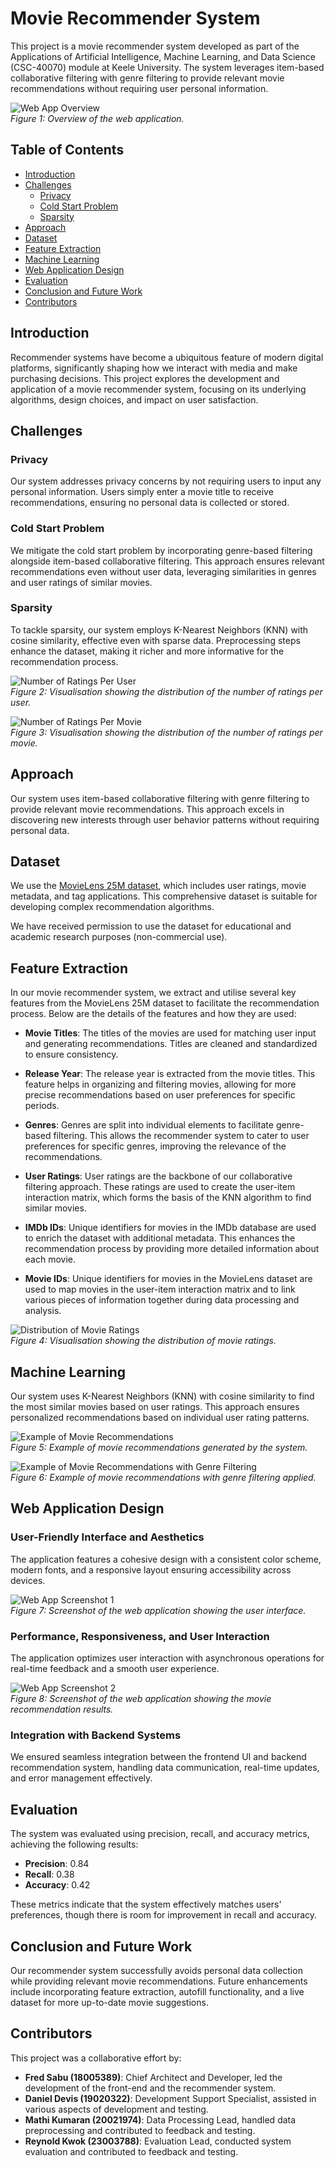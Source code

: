 # Movie Recommender System

This project is a movie recommender system developed as part of the Applications of Artificial Intelligence, Machine Learning, and Data Science (CSC-40070) module at Keele University. The system leverages item-based collaborative filtering with genre filtering to provide relevant movie recommendations without requiring user personal information.

![Web App Overview](https://github.com/FredSabu/Movie_Recommender/assets/130511381/8fefcb2f-0cec-4662-9827-98add059f95c)  
*Figure 1: Overview of the web application.*

## Table of Contents

- [Introduction](#introduction)
- [Challenges](#challenges)
  - [Privacy](#privacy)
  - [Cold Start Problem](#cold-start-problem)
  - [Sparsity](#sparsity)
- [Approach](#approach)
- [Dataset](#dataset)
- [Feature Extraction](#feature-extraction)
- [Machine Learning](#machine-learning)
- [Web Application Design](#web-application-design)
- [Evaluation](#evaluation)
- [Conclusion and Future Work](#conclusion-and-future-work)
- [Contributors](#contributors)

## Introduction

Recommender systems have become a ubiquitous feature of modern digital platforms, significantly shaping how we interact with media and make purchasing decisions. This project explores the development and application of a movie recommender system, focusing on its underlying algorithms, design choices, and impact on user satisfaction.

## Challenges

### Privacy

Our system addresses privacy concerns by not requiring users to input any personal information. Users simply enter a movie title to receive recommendations, ensuring no personal data is collected or stored.

### Cold Start Problem

We mitigate the cold start problem by incorporating genre-based filtering alongside item-based collaborative filtering. This approach ensures relevant recommendations even without user data, leveraging similarities in genres and user ratings of similar movies.

### Sparsity

To tackle sparsity, our system employs K-Nearest Neighbors (KNN) with cosine similarity, effective even with sparse data. Preprocessing steps enhance the dataset, making it richer and more informative for the recommendation process.

![Number of Ratings Per User](https://github.com/FredSabu/Movie_Recommender/assets/130511381/a30a371c-333d-49f7-b9b5-09dbdba11798)  
*Figure 2: Visualisation showing the distribution of the number of ratings per user.*

![Number of Ratings Per Movie](https://github.com/FredSabu/Movie_Recommender/assets/130511381/6a8fe9c4-9bfa-4955-9073-dd1e3383722c)  
*Figure 3: Visualisation showing the distribution of the number of ratings per movie.*

## Approach

Our system uses item-based collaborative filtering with genre filtering to provide relevant movie recommendations. This approach excels in discovering new interests through user behavior patterns without requiring personal data.

## Dataset

We use the [MovieLens 25M dataset](https://grouplens.org/datasets/movielens/25m/), which includes user ratings, movie metadata, and tag applications. This comprehensive dataset is suitable for developing complex recommendation algorithms.

We have received permission to use the dataset for educational and academic research purposes (non-commercial use). 

## Feature Extraction

In our movie recommender system, we extract and utilise several key features from the MovieLens 25M dataset to facilitate the recommendation process. Below are the details of the features and how they are used:

- **Movie Titles**: The titles of the movies are used for matching user input and generating recommendations. Titles are cleaned and standardized to ensure consistency.
  
- **Release Year**: The release year is extracted from the movie titles. This feature helps in organizing and filtering movies, allowing for more precise recommendations based on user preferences for specific periods.

- **Genres**: Genres are split into individual elements to facilitate genre-based filtering. This allows the recommender system to cater to user preferences for specific genres, improving the relevance of the recommendations.

- **User Ratings**: User ratings are the backbone of our collaborative filtering approach. These ratings are used to create the user-item interaction matrix, which forms the basis of the KNN algorithm to find similar movies.

- **IMDb IDs**: Unique identifiers for movies in the IMDb database are used to enrich the dataset with additional metadata. This enhances the recommendation process by providing more detailed information about each movie.

- **Movie IDs**: Unique identifiers for movies in the MovieLens dataset are used to map movies in the user-item interaction matrix and to link various pieces of information together during data processing and analysis.

![Distribution of Movie Ratings](https://github.com/FredSabu/Movie_Recommender/assets/130511381/7387a02e-1a56-4ac0-b668-0957e7c9fa5d)  
*Figure 4: Visualisation showing the distribution of movie ratings.*

## Machine Learning

Our system uses K-Nearest Neighbors (KNN) with cosine similarity to find the most similar movies based on user ratings. This approach ensures personalized recommendations based on individual user rating patterns.

![Example of Movie Recommendations](https://github.com/FredSabu/Movie_Recommender/assets/130511381/a1e52499-4b8d-43ff-a086-1ed6540c2a56)  
*Figure 5: Example of movie recommendations generated by the system.*

![Example of Movie Recommendations with Genre Filtering](https://github.com/FredSabu/Movie_Recommender/assets/130511381/1374e83d-b568-40f9-a2f0-11a1f911dc5b)  
*Figure 6: Example of movie recommendations with genre filtering applied.*

## Web Application Design

### User-Friendly Interface and Aesthetics

The application features a cohesive design with a consistent color scheme, modern fonts, and a responsive layout ensuring accessibility across devices.

![Web App Screenshot 1](https://github.com/FredSabu/Movie_Recommender/assets/130511381/8fefcb2f-0cec-4662-9827-98add059f95c)  
*Figure 7: Screenshot of the web application showing the user interface.*

### Performance, Responsiveness, and User Interaction

The application optimizes user interaction with asynchronous operations for real-time feedback and a smooth user experience.

![Web App Screenshot 2](https://github.com/FredSabu/Movie_Recommender/assets/130511381/7df55b42-42cf-4cd7-9202-883605e4a34b)  
*Figure 8: Screenshot of the web application showing the movie recommendation results.*

### Integration with Backend Systems

We ensured seamless integration between the frontend UI and backend recommendation system, handling data communication, real-time updates, and error management effectively.

## Evaluation

The system was evaluated using precision, recall, and accuracy metrics, achieving the following results:

- **Precision**: 0.84
- **Recall**: 0.38
- **Accuracy**: 0.42

These metrics indicate that the system effectively matches users' preferences, though there is room for improvement in recall and accuracy.

## Conclusion and Future Work

Our recommender system successfully avoids personal data collection while providing relevant movie recommendations. Future enhancements include incorporating feature extraction, autofill functionality, and a live dataset for more up-to-date movie suggestions.

## Contributors

This project was a collaborative effort by:

- **Fred Sabu (18005389)**: Chief Architect and Developer, led the development of the front-end and the recommender system.
- **Daniel Devis (19020322)**: Development Support Specialist, assisted in various aspects of development and testing.
- **Mathi Kumaran (20021974)**: Data Processing Lead, handled data preprocessing and contributed to feedback and testing.
- **Reynold Kwok (23003788)**: Evaluation Lead, conducted system evaluation and contributed to feedback and testing.

